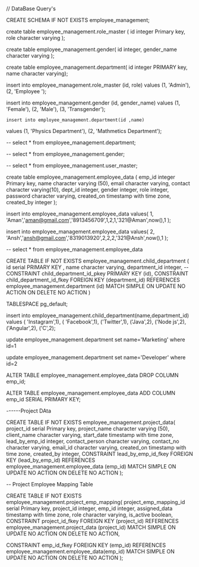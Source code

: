 // DataBase Query's

CREATE SCHEMA IF NOT EXISTS employee_management;

create table employee_management.role_master (
  id integer Primary key,
  role character varying
);

create table employee_management.gender(
id integer,
gender_name character varying
);

 create table employee_management.department(
	id integer PRIMARY key,
	name character varying);



insert into employee_management.role_master (id, role)
values 
  (1, 'Admin'),
  (2, 'Employee ');



insert into employee_management.gender (id, gender_name)
values 
  (1, 'Female'),
  (2, 'Male'),
  (3, 'Transgender');

    insert into employee_management.department(id ,name)
  values (1, 'Physics Department'),
  (2, 'Mathmetics Department');
  

 -- select * from employee_management.department;

--  select * from employee_management.gender;

 -- select * from employee_management.user_master;




create table employee_management.employee_data (
  emp_id integer Primary key,
  name character varying (50),
  email character varying,
  contact character varying(10),
  dept_id integer,
  gender integer,
  role integer,
  password character varying,
  created_on timestamp with time zone,
  created_by integer
  );

  insert into employee_management.employee_data values(
1, 'Aman','aman@gmail.com','8913456709',1,2,1,'321@Aman',now(),1 );

  insert into employee_management.employee_data values(
2, 'Ansh','ansh@gmail.com','8319013920',2,2,2,'321@Ansh',now(),1 );


-- select * from employee_management.employee_data



CREATE TABLE IF NOT EXISTS employee_management.child_department
(
id serial PRIMARY KEY ,
name character varying,
department_id integer,
-- CONSTRAINT child_department_id_pkey PRIMARY KEY (id),
CONSTRAINT child_department_id_fkey FOREIGN KEY (department_id)
REFERENCES employee_management.department (id) MATCH SIMPLE
ON UPDATE NO ACTION
ON DELETE NO ACTION
)

TABLESPACE pg_default;



insert into employee_management.child_department(name,department_id)
values ( 'Instagram',1),
( 'Facebook',1),
('Twitter',1),
('Java',2),
('Node js',2),
('Angular',2),
('C',2);


update employee_management.department set name='Marketing' where id=1

update employee_management.department set name='Developer' where id=2

ALTER TABLE employee_management.employee_data 
DROP COLUMN emp_id;

ALTER TABLE employee_management.employee_data 
ADD COLUMN emp_id SERIAL PRIMARY KEY;
  


------Project DAta

CREATE TABLE IF NOT EXISTS employee_management.project_data(
project_id serial Primary key,
project_name character varying (50),
client_name character varying,
start_date timestamp with time zone,
lead_by_emp_id integer,
contact_person character varying,
contact_no character varying,
email_id character varying,
created_on timestamp with time zone,
created_by integer,
CONSTRAINT lead_by_emp_id_fkey FOREIGN KEY (lead_by_emp_id)
REFERENCES employee_management.employee_data (emp_id) MATCH SIMPLE
ON UPDATE NO ACTION
ON DELETE NO ACTION
);


-- Project Employee Mapping Table 

CREATE TABLE IF NOT EXISTS employee_management.project_emp_mapping(
project_emp_mapping_id serial Primary key,
project_id integer,
emp_id integer,
assigned_data timestamp with time zone,
role character varying,
is_active boolean,
CONSTRAINT project_id_fkey FOREIGN KEY (project_id)
REFERENCES employee_management.project_data (project_id) MATCH SIMPLE
ON UPDATE NO ACTION
ON DELETE NO ACTION,

CONSTRAINT emp_id_fkey FOREIGN KEY (emp_id)
REFERENCES employee_management.employee_data(emp_id) MATCH SIMPLE
ON UPDATE NO ACTION
ON DELETE NO ACTION
);